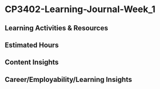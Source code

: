 # CP3402-Learning-Journal-Week_1

## Learning Activities & Resources


## Estimated Hours


## Content Insights


## Career/Employability/Learning Insights

